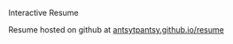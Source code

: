 Interactive Resume

Resume hosted on github at [antsytpantsy.github.io/resume](http://antsytpantsy.github.io/resume/)
